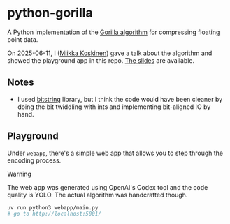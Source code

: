 # python-gorilla

A Python implementation of the [Gorilla algorithm] for compressing floating point data.

[Gorilla algorithm]: https://www.vldb.org/pvldb/vol8/p1816-teller.pdf

On 2025-06-11, I ([Miikka Koskinen](https://miikka.me/)) gave a talk about the algorithm and showed the playground app in this repo.
[The slides](./slides.pdf) are available.

## Notes

- I used [bitstring](https://bitstring.readthedocs.io/en/stable/) library, but
  I think the code would have been cleaner by doing the bit twiddling with ints
  and implementing bit-aligned IO by hand.

## Playground

Under `webapp`, there's a simple web app that allows you to step through the encoding process.

> [!WARNING]
> The web app was generated using OpenAI's Codex tool and the code quality is YOLO.
> The actual algorithm was handcrafted though.

```bash
uv run python3 webapp/main.py
# go to http://localhost:5001/
```
